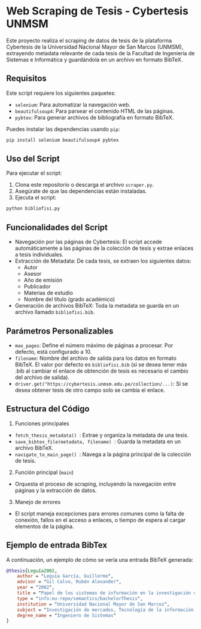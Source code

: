 # Web Scraping de Tesis - Cybertesis UNMSM 

Este proyecto realiza el scraping de datos de tesis de la plataforma Cybertesis de la Universidad Nacional Mayor de San Marcos (UNMSM), extrayendo metadata relevante de cada tesis de la Facultad de Ingeniería de Sistemas e Informática y guardándola en un archivo en formato BibTeX.

## Requisitos

Este script requiere los siguientes paquetes:

- `selenium`: Para automatizar la navegación web.
- `beautifulsoup4`: Para parsear el contenido HTML de las páginas.
- `pybtex`: Para generar archivos de bibliografía en formato BibTeX.

Puedes instalar las dependencias usando `pip`:
```bash
pip install selenium beautifulsoup4 pybtex
```

## Uso del Script

Para ejecutar el script:

1. Clona este repositorio o descarga el archivo `scraper.py`.
2. Asegúrate de que las dependencias están instaladas.
3. Ejecuta el script:
```bash
python bibliofisi.py
```

## Funcionalidades del Script

- Navegación por las páginas de Cybertesis: El script accede automáticamente a las páginas de la colección de tesis y extrae enlaces a tesis individuales.
- Extracción de Metadata: De cada tesis, se extraen los siguientes datos:
  - Autor
  - Asesor
  - Año de emisión
  - Publicador
  - Materias de estudio
  - Nombre del título (grado académico)
- Generación de archivos BibTeX: Toda la metadata se guarda en un archivo llamado `bibliofisi.bib`.

## Parámetros Personalizables

- `max_pages`: Define el número máximo de páginas a procesar. Por defecto, está configurado a 10.
- `filename`: Nombre del archivo de salida para los datos en formato BibTeX. El valor por defecto es `bibliofisi.bib` (si se desea tener más .bib al cambiar el enlace de obtención de tesis es necesario el cambio del archivo de salida).
- `driver.get("https://cybertesis.unmsm.edu.pe/collection/...)`: Si se desea obtener tesis de otro campo solo se cambia el enlace.

## Estructura del Código

1. Funciones principales
  -  `fetch_thesis_metadata() `: Extrae y organiza la metadata de una tesis.
  -  `save_bibtex_file(metadata, filename) `: Guarda la metadata en un archivo BibTeX.
  -  `navigate_to_main_page() `: Navega a la página principal de la colección de tesis.
2. Función principal (`main`)
  - Orquesta el proceso de scraping, incluyendo la navegación entre páginas y la extracción de datos.
3. Manejo de errores
  - El script maneja excepciones para errores comunes como la falta de conexión, fallos en el acceso a enlaces, o tiempo de espera al cargar elementos de la página.

## Ejemplo de entrada BibTex

A continuación, un ejemplo de cómo se vería una entrada BibTeX generada:

```bibtex
@thesis{Leguía2002,
    author = "Leguía García, Guillermo",
    advisor = "Gil Calvo, Rubén Alexander",
    year = "2002",
    title = "Papel de los sistemas de información en la investigación de mercado en empresas de servicios",
    type = "info:eu-repo/semantics/bachelorThesis",
    institution = "Universidad Nacional Mayor de San Marcos",
    subject = "Investigación de mercados, Tecnología de la información, Administración de recursos de información",
    degree_name = "Ingeniero de Sistemas"
}
```









